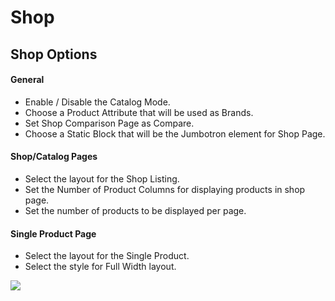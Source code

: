 # Shop

## Shop Options

#### General

* Enable / Disable the Catalog Mode.
* Choose a Product Attribute that will be used as Brands.
* Set Shop Comparison Page as Compare.
* Choose a Static Block that will be the Jumbotron element for Shop Page.

#### Shop/Catalog Pages

* Select the layout for the Shop Listing.
* Set the Number of Product Columns for displaying products in shop page.
* Set the number of products to be displayed per page.

#### Single Product Page
* Select the layout for the Single Product.
* Select the style for Full Width layout.


![](http://transvelo.github.io/docs/electro/images/theme-options-shop.png)


